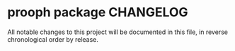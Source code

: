 # prooph package CHANGELOG

All notable changes to this project will be documented in this file, in reverse chronological order by release.
